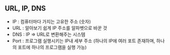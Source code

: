 ## URL, IP, DNS
- IP : 컴퓨터마다 가지는 고유한 주소 (숫자)
- URL : 알아보기 쉽게 IP 주소를 알파벳으로 바꾼 것
- DNS : IP => URL로 변환해주는 시스템
- Port : 프로그램 실행시키는 IP내 세부 주소 (하나의 IP에 여러 포트 존재하며, 하나의 포트에 하나의 프로그램을 실행 가능)